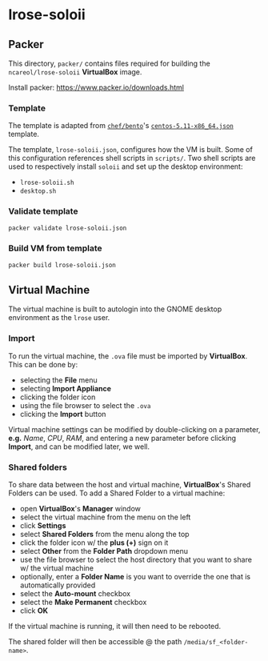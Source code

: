 # lrose-soloii

## Packer

This directory, `packer/` contains files required for building the `ncareol/lrose-soloii` **VirtualBox** image.

Install packer: <https://www.packer.io/downloads.html>

### Template

The template is adapted from [`chef/bento`](https://github.com/chef/bento)'s [`centos-5.11-x86_64.json`](https://github.com/chef/bento/blob/master/centos-5.11-x86_64.json) template.

The template, `lrose-soloii.json`, configures how the VM is built. Some of this configuration references shell scripts in `scripts/`. Two shell scripts are used to respectively install `soloii` and set up the desktop environment:

- `lrose-soloii.sh`
- `desktop.sh`

### Validate template

```sh
packer validate lrose-soloii.json
```

### Build VM from template

```sh
packer build lrose-soloii.json
```

## Virtual Machine

The virtual machine is built to autologin into the GNOME desktop environment as the `lrose` user.

### Import

To run the virtual machine, the `.ova` file must be imported by **VirtualBox**. This can be done by:

- selecting the **File** menu
- selecting **Import Appliance**
- clicking the folder icon
- using the file browser to select the `.ova`
- clicking the **Import** button

Virtual machine settings can be modified by double-clicking on a parameter, **e.g.** *Name*, *CPU*, *RAM*, and entering a new parameter before clicking **Import**, and can be modified later, we well.

### Shared folders

To share data between the host and virtual machine, **VirtualBox**'s Shared Folders can be used. To add a Shared Folder to a virtual machine:

- open **VirtualBox**'s **Manager** window
- select the virtual machine from the menu on the left
- click **Settings**
- select **Shared Folders** from the menu along the top
- click the folder icon w/ the **plus (+)** sign on it
- select **Other** from the **Folder Path** dropdown menu
- use the file browser to select the host directory that you want to share w/ the virtual machine
- optionally, enter a **Folder Name** is you want to override the one that is automatically provided
- select the **Auto-mount** checkbox
- select the **Make Permanent** checkbox
- click **OK**

If the virtual machine is running, it will then need to be rebooted.

The shared folder will then be accessible @ the path `/media/sf_<folder-name>`.
